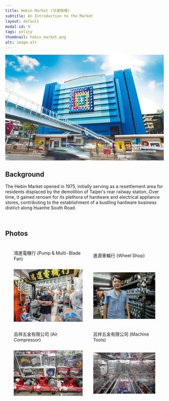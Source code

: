 ```yaml
---
title: Hebin Market (河濱商場)
subtitle: An Introduction to the Market
layout: default
modal-id: 9
tags: policy
thumbnail: hebin_market.png
alt: image-alt
---
```

<html>
<head>
    <meta name="viewport" content="width=device-width, initial-scale=1.0">
    <style>
        table {
            border-collapse: separate;
            border-spacing: 20px;
        }
        table img {
            max-width: 100%;
            height: auto;
        }
    </style>
</head>
<body>
    <img src="img/portfolio/shuiyuan_market.jpg" alt="market" style="max-width: 100%; height: auto;">
    <h2>Background</h2>
    <p>The Hebin Market opened in 1975, initially serving as a resettlement area for residents displaced by the demolition of Taipei's rear railway station. Over time, it gained renown for its plethora of hardware and electrical appliance stores, contributing to the establishment of a bustling hardware business district along Huanhe South Road.</p>
    <br>
    <h2>Photos</h2>
    <table>
        <tr>
            <td>鴻進電機行 (Pump & Multi-Blade Fan) </td>
            <td>進源車輪行 (Wheel Shop)</td>
        </tr>
        <tr>
            <td><img src="img/portfolio/pump_fan.jpg" alt="Pump & Fan" style="max-width: 100%; height: auto;"></td>
            <td><img src="img/portfolio/wheel_shop.jpg" alt="Wheel Shop" style="max-width: 100%; height: auto;"></td>
        </tr>
        <tr>
            <td>呂祥五金有限公司 (Air Compressor)</td>
            <td>呂祥五金有限公司 (Machine Tools)</td>
        </tr>
        <tr>
            <td><img src="img/portfolio/air_compressor.jpg" alt="Air Compressor" style="max-width: 100%; height: auto;"></td>
            <td><img src="img/portfolio/machine_tools.jpg" alt="Machine Tools" style="max-width: 100%; height: auto;"></td>
        </tr>
    </table>
    <br>
</body>
</html>

